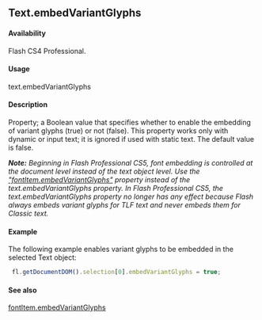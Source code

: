 ## Text.embedVariantGlyphs

#### Availability

Flash CS4 Professional.

#### Usage

text.embedVariantGlyphs

#### Description

Property; a Boolean value that specifies whether to enable the embedding of variant glyphs (true) or not (false). This property works only with dynamic or input text; it is ignored if used with static text. The default value is false.

***Note:** Beginning in Flash Professional CS5, font embedding is controlled at the document level instead of the text object level. Use the* *["fontItem.embedVariantGlyphs"](../fontItem_object/fontIte4.md#fontitem.embedvariantglyphs) property instead of the text.embedVariantGlyphs property. In Flash Professional CS5, the text.embedVariantGlyphs property no longer has any effect because Flash always embeds variant glyphs for TLF text and never embeds them for Classic text.*

#### Example

The following example enables variant glyphs to be embedded in the selected Text object:

```javascript
 fl.getDocumentDOM().selection[0].embedVariantGlyphs = true;
```

#### See also

[fontItem.embedVariantGlyphs](../fontItem_object/fontIte4.md)
